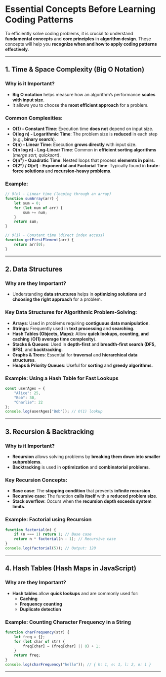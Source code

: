 # **Essential Concepts Before Learning Coding Patterns**

To efficiently solve coding problems, it is crucial to understand **fundamental concepts** and **core principles** in **algorithm design**. These concepts will help you **recognize when and how to apply coding patterns effectively**.

---


## **1. Time & Space Complexity (Big O Notation)**

### **Why is it Important?**
- **Big O notation** helps measure how an algorithm’s performance **scales with input size**.
- It allows you to choose the **most efficient approach** for a problem.

### **Common Complexities:**
- **O(1) - Constant Time**: Execution time **does not** depend on input size.
- **O(log n) - Logarithmic Time**: The problem size is **reduced** in each step (e.g., **binary search**).
- **O(n) - Linear Time**: Execution **grows directly** with input size.
- **O(n log n) - Log-Linear Time**: Common in **efficient sorting algorithms** (*merge sort, quicksort*).
- **O(n²) - Quadratic Time**: Nested loops that process **elements in pairs**.
- **O(2ⁿ) / O(n!) - Exponential and Factorial Time**: Typically found in **brute-force solutions** and **recursion-heavy problems**.

### **Example:**
```javascript
// O(n) - Linear time (looping through an array)
function sumArray(arr) {
    let sum = 0;
    for (let num of arr) {
        sum += num;
    }
    return sum;
}

// O(1) - Constant time (direct index access)
function getFirstElement(arr) {
    return arr[0];
}
```

---


## **2. Data Structures**

### **Why are they Important?**
- Understanding **data structures** helps in **optimizing solutions** and **choosing the right approach** for a problem.

### **Key Data Structures for Algorithmic Problem-Solving:**
- **Arrays**: Used in problems requiring **contiguous data manipulation**.
- **Strings**: Frequently used in **text processing** and **searching**.
- **Hash Tables (Objects, Maps)**: Allow **quick lookups, counting, and caching** (**O(1) average time complexity**).
- **Stacks & Queues**: Used in **depth-first** and **breadth-first search (DFS, BFS)**, and **backtracking**.
- **Graphs & Trees**: Essential for **traversal** and **hierarchical data structures**.
- **Heaps & Priority Queues**: Useful for **sorting** and **greedy algorithms**.

### **Example: Using a Hash Table for Fast Lookups**
```javascript
const userAges = {
    "Alice": 25,
    "Bob": 30,
    "Charlie": 22
};
console.log(userAges["Bob"]); // O(1) lookup
```

---


## **3. Recursion & Backtracking**

### **Why is it Important?**
- **Recursion** allows solving problems by **breaking them down into smaller subproblems**.
- **Backtracking** is used in **optimization** and **combinatorial problems**.

### **Key Recursion Concepts:**
- **Base case**: The **stopping condition** that prevents **infinite recursion**.
- **Recursive case**: The function **calls itself** with a **reduced problem size**.
- **Stack overflow**: Occurs when the **recursion depth exceeds system limits**.

### **Example: Factorial using Recursion**
```javascript
function factorial(n) {
    if (n === 1) return 1; // Base case
    return n * factorial(n - 1); // Recursive case
}
console.log(factorial(5)); // Output: 120
```

---


## **4. Hash Tables (Hash Maps in JavaScript)**

### **Why are they Important?**
- **Hash tables** allow **quick lookups** and are commonly used for:
  - **Caching**
  - **Frequency counting**
  - **Duplicate detection**

### **Example: Counting Character Frequency in a String**
```javascript
function charFrequency(str) {
    let freq = {};
    for (let char of str) {
        freq[char] = (freq[char] || 0) + 1;
    }
    return freq;
}
console.log(charFrequency("hello")); // { h: 1, e: 1, l: 2, o: 1 }
```

---


